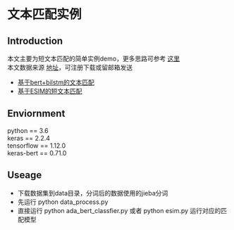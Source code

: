 # 文本匹配实例

## Introduction
本文主要为短文本匹配的简单实例demo，更多思路可参考 [这里](https://github.com/xiaoxiong74/SomeNlp/blob/master/some_solutions)  
本文数据来源 [地址](https://biendata.com/competition/2019diac/)，可注册下载或留邮箱发送
* [基于bert+bilstm的文本匹配](https://github.com/xiaoxiong74/SomeNlp/blob/master/text_matching/ada_bert_classfier.py)
* [基于ESIM的短文本匹配](https://github.com/xiaoxiong74/SomeNlp/blob/master/text_matching/esim.py)


## Enviornment
python == 3.6  
keras == 2.2.4  
tensorflow == 1.12.0  
keras-bert == 0.71.0  

## Useage
* 下载数据集到data目录，分词后的数据使用的jieba分词
* 先运行 python data_process.py
* 直接运行 python ada_bert_classfier.py   或者 python esim.py 运行对应的匹配模型